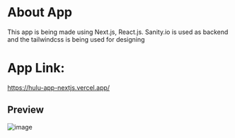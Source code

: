# About App
This app is being made using Next.js, React.js. Sanity.io is used as backend and the tailwindcss is being used for designing

# App Link:

https://hulu-app-nextjs.vercel.app/

## Preview

![image](https://user-images.githubusercontent.com/50763652/159704334-773041ad-e33e-47b9-86e5-c61426df49a0.png)


